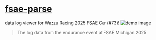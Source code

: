 # [fsae-parse](https://fsae-parse.cole.ws/)
data log viewer for Wazzu Racing 2025 FSAE Car (#73)!
![demo image](https://github.com/user-attachments/assets/82319542-ab57-4211-9bd7-ba193181c4bb)
> The log data from the endurance event at FSAE Michigan 2025
